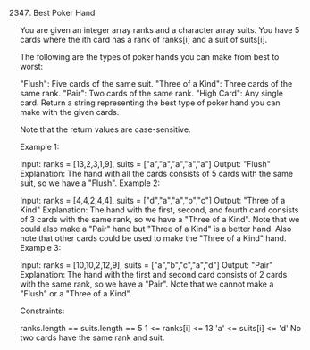 2347. Best Poker Hand

You are given an integer array ranks and a character array suits. You have 5 cards where the ith card has a rank of ranks[i] and a suit of suits[i].

The following are the types of poker hands you can make from best to worst:

"Flush": Five cards of the same suit.
"Three of a Kind": Three cards of the same rank.
"Pair": Two cards of the same rank.
"High Card": Any single card.
Return a string representing the best type of poker hand you can make with the given cards.

Note that the return values are case-sensitive.

Example 1:

Input: ranks = [13,2,3,1,9], suits = ["a","a","a","a","a"]
Output: "Flush"
Explanation: The hand with all the cards consists of 5 cards with the same suit, so we have a "Flush".
Example 2:

Input: ranks = [4,4,2,4,4], suits = ["d","a","a","b","c"]
Output: "Three of a Kind"
Explanation: The hand with the first, second, and fourth card consists of 3 cards with the same rank, so we have a "Three of a Kind".
Note that we could also make a "Pair" hand but "Three of a Kind" is a better hand.
Also note that other cards could be used to make the "Three of a Kind" hand.
Example 3:

Input: ranks = [10,10,2,12,9], suits = ["a","b","c","a","d"]
Output: "Pair"
Explanation: The hand with the first and second card consists of 2 cards with the same rank, so we have a "Pair".
Note that we cannot make a "Flush" or a "Three of a Kind".

Constraints:

ranks.length == suits.length == 5
1 <= ranks[i] <= 13
'a' <= suits[i] <= 'd'
No two cards have the same rank and suit.
